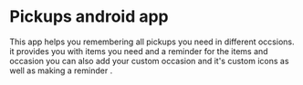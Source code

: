 # Pickups android app
This app helps you remembering all pickups you need in different occsions.
it provides you with items you need and a reminder for the items and occasion
you can also add your custom occasion and it's custom icons as well as making a reminder .
